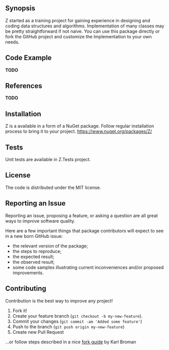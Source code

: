 ﻿## Synopsis

Z started as a training project for gaining experience in designing and coding data structures and algorithms.
Implementation of many classes may be pretty straightforward if not naive.
You can use this package directly or fork the GitHub project and customize the Implementation to your own needs.

## Code Example

**TODO**

## References

**TODO**

## Installation

Z is a available in a form of a NuGet package.
Follow regular installation process to bring it to your project.
https://www.nuget.org/packages/Z/

## Tests

Unit tests are available in Z.Tests project.

## License

The code is distributed under the MIT license.

## Reporting an Issue

Reporting an issue, proposing a feature, or asking a question are all great ways to improve software quality.

Here are a few important things that package contributors will expect to see in a new born GitHub issue:
* the relevant version of the package;
* the steps to reproduce;
* the expected result;
* the observed result;
* some code samples illustrating current inconveniences and/or proposed improvements.

## Contributing

Contribution is the best way to improve any project!

1. Fork it!
2. Create your feature branch (```git checkout -b my-new-feature```).
3. Commit your changes (```git commit -am 'Added some feature'```)
4. Push to the branch (```git push origin my-new-feature```)
5. Create new Pull Request

...or follow steps described in a nice [fork guide](http://kbroman.org/github_tutorial/pages/fork.html) by Karl Broman
